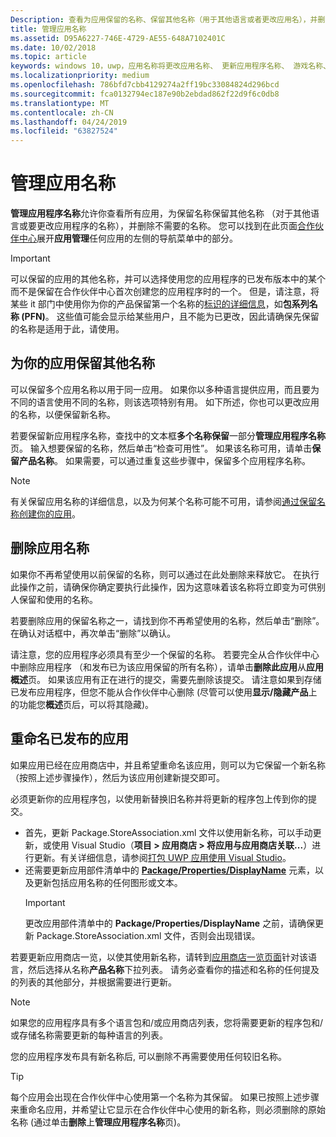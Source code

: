 ```yaml
---
Description: 查看为应用保留的名称、保留其他名称（用于其他语言或者更改应用名），并删除不再需要的已保留名称。
title: 管理应用名称
ms.assetid: D95A6227-746E-4729-AE55-648A7102401C
ms.date: 10/02/2018
ms.topic: article
keywords: windows 10，uwp，应用名称将更改应用名称、 更新应用程序名称、 游戏名称、 产品名称
ms.localizationpriority: medium
ms.openlocfilehash: 786bfd7cbb4129274a2ff19bc33084824d296bcd
ms.sourcegitcommit: fca0132794ec187e90b2ebdad862f22d9f6c0db8
ms.translationtype: MT
ms.contentlocale: zh-CN
ms.lasthandoff: 04/24/2019
ms.locfileid: "63827524"
---
```

# <a name="manage-app-names"></a>管理应用名称

**管理应用程序名称**允许你查看所有应用，为保留名称保留其他名称 （对于其他语言或要更改应用程序的名称），并删除不需要的名称。 您可以找到在此页面[合作伙伴中心](https://partner.microsoft.com/dashboard)展开**应用管理**任何应用的左侧的导航菜单中的部分。

> [!IMPORTANT]
> 可以保留的应用的其他名称，并可以选择使用您的应用程序的已发布版本中的某个而不是保留在合作伙伴中心首次创建您的应用程序时的一个。 但是，请注意，将某些 it 部门中使用你为你的产品保留第一个名称的[标识的详细信息](view-app-identity-details.md)，如**包系列名称 (PFN)**。 这些值可能会显示给某些用户，且不能为已更改，因此请确保先保留的名称是适用于此，请使用。


## <a name="reserve-additional-names-for-your-app"></a>为你的应用保留其他名称

可以保留多个应用名称以用于同一应用。 如果你以多种语言提供应用，而且要为不同的语言使用不同的名称，则该选项特别有用。 如下所述，你也可以更改应用的名称，以便保留新名称。

若要保留新应用程序名称，查找中的文本框**多个名称保留**一部分**管理应用程序名称**页。 输入想要保留的名称，然后单击“检查可用性”。 如果该名称可用，请单击**保留产品名称**。 如果需要，可以通过重复这些步骤中，保留多个应用程序名称。

> [!NOTE]
> 有关保留应用名称的详细信息，以及为何某个名称可能不可用，请参阅[通过保留名称创建你的应用](create-your-app-by-reserving-a-name.md)。


## <a name="delete-app-names"></a>删除应用名称

如果你不再希望使用以前保留的名称，则可以通过在此处删除来释放它。 在执行此操作之前，请确保你确定要执行此操作，因为这意味着该名称将立即变为可供别人保留和使用的名称。

若要删除应用的保留名称之一，请找到你不再希望使用的名称，然后单击“删除”。 在确认对话框中，再次单击“删除”以确认。

请注意，您的应用程序必须具有至少一个保留的名称。 若要完全从合作伙伴中心中删除应用程序 （和发布已为该应用保留的所有名称），请单击**删除此应用**从**应用概述**页。 如果该应用有正在进行的提交，需要先删除该提交。 请注意如果到存储已发布应用程序，但您不能从合作伙伴中心删除 (尽管可以使用**显示/隐藏产品**上的功能您**概述**页后，可以将其隐藏)。 


## <a name="rename-an-app-that-has-already-been-published"></a>重命名已发布的应用

如果应用已经在应用商店中，并且希望重命名该应用，则可以为它保留一个新名称（按照上述步骤操作），然后为该应用创建新提交即可。 

必须更新你的应用程序包，以使用新替换旧名称并将更新的程序包上传到你的提交。
- 首先，更新 Package.StoreAssociation.xml 文件以使用新名称，可以手动更新，或使用 Visual Studio（**项目 > 应用商店 > 将应用与应用商店关联...**）进行更新。有关详细信息，请参阅[打包 UWP 应用使用 Visual Studio](../packaging/packaging-uwp-apps.md)。
- 还需要更新应用部件清单中的 [**Package/Properties/DisplayName**](https://docs.microsoft.com/uwp/schemas/appxpackage/uapmanifestschema/element-displayname) 元素，以及更新包括应用名称的任何图形或文本。 
  > [!IMPORTANT]
  > 更改应用部件清单中的 **Package/Properties/DisplayName** 之前，请确保更新 Package.StoreAssociation.xml 文件，否则会出现错误。

若要更新应用商店一览，以使其使用新名称，请转到[应用商店一览页面](create-app-store-listings.md)针对该语言，然后选择从名称**产品名称**下拉列表。 请务必查看你的描述和名称的任何提及的列表的其他部分，并根据需要进行更新。

> [!NOTE]
> 如果您的应用程序具有多个语言包和/或应用商店列表，您将需要更新的程序包和/或存储名称需要更新的每种语言的列表。

您的应用程序发布具有新名称后, 可以删除不再需要使用任何较旧名称。

> [!TIP]
> 每个应用会出现在合作伙伴中心使用第一个名称为其保留。 如果已按照上述步骤来重命名应用，并希望让它显示在合作伙伴中心使用的新名称，则必须删除的原始名称 (通过单击**删除**上**管理应用程序名称**页)。 

 

 




